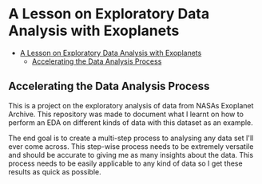 # A Lesson on Exploratory Data Analysis with Exoplanets

- [A Lesson on Exploratory Data Analysis with Exoplanets](#a-lesson-on-exploratory-data-analysis-with-exoplanets)
  - [Accelerating the Data Analysis Process](#accelerating-the-data-analysis-process)
## Accelerating the Data Analysis Process
This is a project on the exploratory analysis of data from NASAs Exoplanet Archive. This repository was made to document what I learnt on how to perform an EDA on different kinds of data with this dataset as an example.

The end goal is to create a multi-step process to analysing any data set I'll ever come across. This step-wise process needs to be extremely versatile and should be accurate to giving me as many insights about the data. This process needs to be easily applicable to any kind of data so I get these results as quick as possible. 